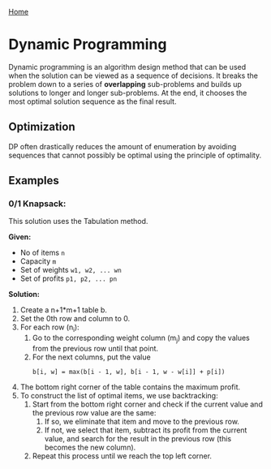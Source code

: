 [Home](../../README.md)

# Dynamic Programming

Dynamic programming is an algorithm design method that can be used when the solution can be viewed as a sequence of decisions. It breaks the problem down to a series of **overlapping** sub-problems and builds up solutions to longer and longer sub-problems. At the end, it chooses the most optimal solution sequence as the final result.

## Optimization

DP often drastically reduces the amount of enumeration by avoiding sequences that cannot possibly be optimal using the principle of optimality.

## Examples

### 0/1 Knapsack:

This solution uses the Tabulation method.

**Given:**

- No of items `n`
- Capacity `m`
- Set of weights `w1, w2, ... wn`
- Set of profits `p1, p2, ... pn`

**Solution:**

1. Create a n+1\*m+1 table b.
2. Set the 0th row and column to 0.
3. For each row (n<sub>i</sub>):
   1. Go to the corresponding weight column (m<sub>j</sub>) and copy the values from the previous row until that point.
   2. For the next columns, put the value
      ```
      b[i, w] = max(b[i - 1, w], b[i - 1, w - w[i]] + p[i])
      ```
4. The bottom right corner of the table contains the maximum profit.
5. To construct the list of optimal items, we use backtracking:
   1. Start from the bottom right corner and check if the current value and the previous row value are the same:
      1. If so, we eliminate that item and move to the previous row.
      2. If not, we select that item, subtract its profit from the current value, and search for the result in the previous row (this becomes the new column).
   2. Repeat this process until we reach the top left corner.
